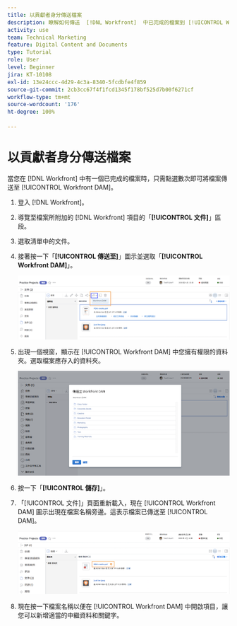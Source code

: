 ```yaml
---
title: 以貢獻者身分傳送檔案
description: 瞭解如何傳送  [!DNL Workfront]  中已完成的檔案到 [!UICONTROL Workfront DAM]。
activity: use
team: Technical Marketing
feature: Digital Content and Documents
type: Tutorial
role: User
level: Beginner
jira: KT-10108
exl-id: 13e24ccc-4d29-4c3a-8340-5fcdbfe4f859
source-git-commit: 2cb3cc67f4f1fcd1345f178bf525d7b00f6271cf
workflow-type: tm+mt
source-wordcount: '176'
ht-degree: 100%

---
```


# 以貢獻者身分傳送檔案

當您在 [!DNL Workfront] 中有一個已完成的檔案時，只需點選數次即可將檔案傳送至 [!UICONTROL Workfront DAM]。

1. 登入 [!DNL Workfront]。
1. 導覽至檔案所附加的 [!DNL Workfront] 項目的「**[!UICONTROL 文件]**」區段。
1. 選取清單中的文件。
1. 接著按一下「**[!UICONTROL 傳送至]**」圖示並選取「**[!UICONTROL Workfront DAM]**」。

   ![影像顯示[!UICONTROL 共用至]圖示，位於 [!DNL Workfront]](assets/04-send-to-wrkfront-dam.png)

1. 出現一個視窗，顯示在 [!UICONTROL Workfront DAM] 中您擁有權限的資料夾。選取檔案應存入的資料夾。

   ![影像顯示一個視窗，內含您擁有權限的資料夾，位於 [!UICONTROL Workfront DAM 中]](assets/05-workfront-dam-folders.png)

1. 按一下「**[!UICONTROL 儲存]**」。
1. 「[!UICONTROL 文件]」頁面重新載入，現在 [!UICONTROL Workfront DAM] 圖示出現在檔案名稱旁邊。這表示檔案已傳送至 [!UICONTROL DAM]。

   ![影像顯示 [!UICONTROL Workfront DAM] 圖示出現在檔案名稱旁邊](assets/06-dam-logo.png)

1. 現在按一下檔案名稱以便在 [!UICONTROL Workfront DAM] 中開啟項目，讓您可以新增適當的中繼資料和關鍵字。
